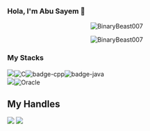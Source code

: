 ### Hola, I'm Abu Sayem 👋

<p align="center"> <img src="https://github-readme-stats.vercel.app/api?username=BinaryBeast007&show_icons=true&count_private=true&theme=dark" alt="BinaryBeast007" />  
  
<p align="center"> <img src="https://github-readme-stats.vercel.app/api/top-langs/?username=BinaryBeast007&layout=compact&theme=dark" alt="BinaryBeast007" /> 
  
 ### My Stacks
<img src="https://img.shields.io/badge/Languages-151515?style=for-the-badge&logo=plex&logoColor=FFFFFF">![C](https://img.shields.io/badge/c-151515?style=for-the-badge&logo=c&logoColor=79740e&labelColor=151515)![badge-cpp](https://img.shields.io/badge/c%2B%2B-151515?style=for-the-badge&logo=c%2B%2B&logoColor=79740e&labelColor=151515)![badge-java](https://img.shields.io/badge/java-151515?style=for-the-badge&logo=java&logoColor=79740e&labelColor=151515) <br/>
<img src="https://img.shields.io/badge/Database-151515?style=for-the-badge&logo=Redis&logoColor=FFFFFF">![Oracle](https://img.shields.io/badge/oracle-151515?style=for-the-badge&logo=oracle&logoColor=79740e&labelColor=151515)
  
  
## My Handles
 [<img src="https://img.shields.io/badge/AbuSayem-151515?style=for-the-badge&logo=linkedin&logoColor=white">](https://www.linkedin.com/in/iamabusayem/)
 [<img src="https://img.shields.io/badge/AbuSayem-151515?style=for-the-badge&logo=twitter&logoColor=blue">](https://twitter.com/AbuSayem007) 
